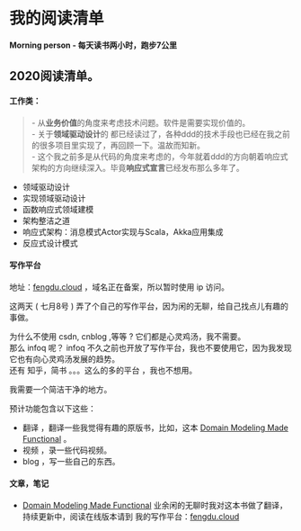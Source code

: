 # 我的阅读清单
**Morning person - 每天读书两小时，跑步7公里**    

  
## 2020阅读清单。

#### 工作类：
> \- 从**业务价值**的角度来考虑技术问题。软件是需要实现价值的。  
  \- 关于**领域驱动设计**的 都已经读过了，各种ddd的技术手段也已经在我之前的很多项目里实现了，再回顾一下。温故而知新。  
  \- 这个我之前多是从代码的角度来考虑的，今年就着ddd的方向朝着响应式架构的方向继续深入。毕竟**响应式宣言**已经发布那么多年了。
- 领域驱动设计 
- 实现领域驱动设计
- 函数响应式领域建模
- 架构整洁之道
- 响应式架构：消息模式Actor实现与Scala，Akka应用集成
- 反应式设计模式


#### 写作平台

地址：[fengdu.cloud](http://47.97.159.117/) ，域名正在备案，所以暂时使用 ip 访问。

这两天 ( 七月8号 ) 弄了个自己的写作平台，因为闲的无聊，给自己找点儿有趣的事做。

为什么不使用 csdn, cnblog ,等等 ? 它们都是心灵鸡汤，我不需要。  
那么 infoq 呢？ infoq 不久之前也开放了写作平台，我也不要使用它，因为我发现它也有向心灵鸡汤发展的趋势。  
还有 知乎，简书 。。。这么的多的平台 ，我也不想用。  

我需要一个简洁干净的地方。

预计功能包含以下这些：
* 翻译 ，翻译一些我觉得有趣的原版书，比如，这本 [Domain Modeling Made Functional](http://47.97.159.117/books/dmmf/index.html) 。
* 视频 ，录一些代码视频。
* blog ，写一些自己的东西。



#### 文章，笔记
* [Domain Modeling Made Functional](./domain-modeling-made-functional/src/SUMMARY.md)   业余闲的无聊时我对这本书做了翻译，持续更新中，阅读在线版本请到 我的写作平台：[fengdu.cloud](http://47.97.159.117/books/dmmf/index.html)





